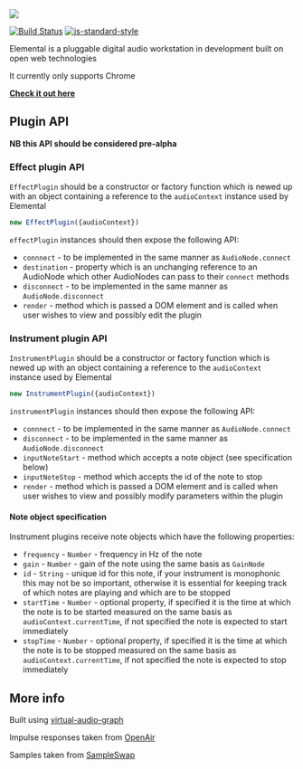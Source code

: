<img src="http://elemental.audio/assets/logo.svg" />

[![Build Status](https://travis-ci.org/benji6/elemental.svg)](https://travis-ci.org/benji6/elemental)
[![js-standard-style](https://img.shields.io/badge/code%20style-standard-brightgreen.svg)](http://standardjs.com/)

Elemental is a pluggable digital audio workstation in development built on open web technologies

It currently only supports Chrome

**[Check it out here](http://elemental.audio/)**

## Plugin API

**NB this API should be considered pre-alpha**

### Effect plugin API

`EffectPlugin` should be a constructor or factory function which is newed up with an object containing a reference to the `audioContext` instance used by Elemental

```javascript
new EffectPlugin({audioContext})
```

`effectPlugin` instances should then expose the following API:

- `connnect` - to be implemented in the same manner as `AudioNode.connect`
- `destination` - property which is an unchanging reference to an AudioNode which other AudioNodes can pass to their `connect` methods
- `disconnect` - to be implemented in the same manner as `AudioNode.disconnect`
- `render` - method which is passed a DOM element and is called when user wishes to view and possibly edit the plugin

### Instrument plugin API

`InstrumentPlugin` should be a constructor or factory function which is newed up with an object containing a reference to the `audioContext` instance used by Elemental

```javascript
new InstrumentPlugin({audioContext})
```

`instrumentPlugin` instances should then expose the following API:

- `connnect` - to be implemented in the same manner as `AudioNode.connect`
- `disconnect` - to be implemented in the same manner as `AudioNode.disconnect`
- `inputNoteStart` - method which accepts a note object (see specification below)
- `inputNoteStop` - method which accepts the id of the note to stop
- `render` - method which is passed a DOM element and is called when user wishes to view and possibly modify parameters within the plugin

#### Note object specification

Instrument plugins receive note objects which have the following properties:

- `frequency` - `Number` - frequency in Hz of the note
- `gain` - `Number` - gain of the note using the same basis as `GainNode`
- `id` - `String` - unique id for this note, if your instrument is monophonic this may not be so important, otherwise it is essential for keeping track of which notes are playing and which are to be stopped
- `startTime` - `Number` - optional property, if specified it is the time at which the note is to be started measured on the same basis as `audioContext.currentTime`, if not specified the note is expected to start immediately
- `stopTime` - `Number` - optional property, if specified it is the time at which the note is to be stopped measured on the same basis as `audioContext.currentTime`, if not specified the note is expected to stop immediately

## More info

Built using [virtual-audio-graph](https://github.com/benji6/virtual-audio-graph/)

Impulse responses taken from [OpenAir](http://www.openairlib.net/)

Samples taken from [SampleSwap](http://sampleswap.org)
